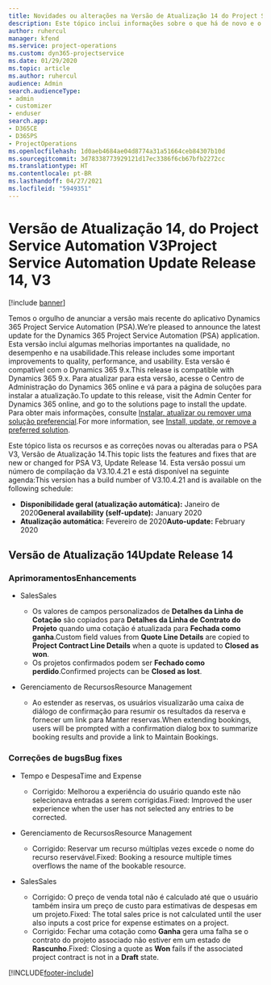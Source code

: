 ```yaml
---
title: Novidades ou alterações na Versão de Atualização 14 do Project Service Automation V3
description: Este tópico inclui informações sobre o que há de novo e o que foi alterado na Versão da Atualização 14 do Project Service Automation V3.
author: ruhercul
manager: kfend
ms.service: project-operations
ms.custom: dyn365-projectservice
ms.date: 01/29/2020
ms.topic: article
ms.author: ruhercul
audience: Admin
search.audienceType:
- admin
- customizer
- enduser
search.app:
- D365CE
- D365PS
- ProjectOperations
ms.openlocfilehash: 1d0aeb4684ae04d8774a31a51664ceb84307b10d
ms.sourcegitcommit: 3d78338773929121d17ec3386f6cb67bfb2272cc
ms.translationtype: HT
ms.contentlocale: pt-BR
ms.lasthandoff: 04/27/2021
ms.locfileid: "5949351"
---
```

# <a name="project-service-automation-update-release-14-v3"></a><span data-ttu-id="131b3-103">Versão de Atualização 14, do Project Service Automation V3</span><span class="sxs-lookup"><span data-stu-id="131b3-103">Project Service Automation Update Release 14, V3</span></span>

[!include [banner](../includes/psa-now-project-operations.md)]

<span data-ttu-id="131b3-104">Temos o orgulho de anunciar a versão mais recente do aplicativo Dynamics 365 Project Service Automation (PSA).</span><span class="sxs-lookup"><span data-stu-id="131b3-104">We’re pleased to announce the latest update for the Dynamics 365 Project Service Automation (PSA) application.</span></span> <span data-ttu-id="131b3-105">Esta versão inclui algumas melhorias importantes na qualidade, no desempenho e na usabilidade.</span><span class="sxs-lookup"><span data-stu-id="131b3-105">This release includes some important improvements to quality, performance, and usability.</span></span> <span data-ttu-id="131b3-106">Esta versão é compatível com o Dynamics 365 9.x.</span><span class="sxs-lookup"><span data-stu-id="131b3-106">This release is compatible with Dynamics 365 9.x.</span></span> <span data-ttu-id="131b3-107">Para atualizar para esta versão, acesse o Centro de Administração do Dynamics 365 online e vá para a página de soluções para instalar a atualização.</span><span class="sxs-lookup"><span data-stu-id="131b3-107">To update to this release, visit the Admin Center for Dynamics 365 online, and go to the solutions page to install the update.</span></span> <span data-ttu-id="131b3-108">Para obter mais informações, consulte [Instalar, atualizar ou remover uma solução preferencial](/power-platform/admin/install-remove-preferred-solution).</span><span class="sxs-lookup"><span data-stu-id="131b3-108">For more information, see [Install, update, or remove a preferred solution](/power-platform/admin/install-remove-preferred-solution).</span></span>

<span data-ttu-id="131b3-109">Este tópico lista os recursos e as correções novas ou alteradas para o PSA V3, Versão de Atualização 14.</span><span class="sxs-lookup"><span data-stu-id="131b3-109">This topic lists the features and fixes that are new or changed for PSA V3, Update Release 14.</span></span> <span data-ttu-id="131b3-110">Esta versão possui um número de compilação da V3.10.4.21 e está disponível na seguinte agenda:</span><span class="sxs-lookup"><span data-stu-id="131b3-110">This version has a build number of V3.10.4.21 and is available on the following schedule:</span></span>

- <span data-ttu-id="131b3-111">**Disponibilidade geral (atualização automática):** Janeiro de 2020</span><span class="sxs-lookup"><span data-stu-id="131b3-111">**General availability (self-update):** January 2020</span></span>
- <span data-ttu-id="131b3-112">**Atualização automática:** Fevereiro de 2020</span><span class="sxs-lookup"><span data-stu-id="131b3-112">**Auto-update:** February 2020</span></span>

## <a name="update-release-14"></a><span data-ttu-id="131b3-113">Versão de Atualização 14</span><span class="sxs-lookup"><span data-stu-id="131b3-113">Update Release 14</span></span>

### <a name="enhancements"></a><span data-ttu-id="131b3-114">Aprimoramentos</span><span class="sxs-lookup"><span data-stu-id="131b3-114">Enhancements</span></span>

- <span data-ttu-id="131b3-115">Sales</span><span class="sxs-lookup"><span data-stu-id="131b3-115">Sales</span></span>

     - <span data-ttu-id="131b3-116">Os valores de campos personalizados de **Detalhes da Linha de Cotação** são copiados para **Detalhes da Linha de Contrato do Projeto** quando uma cotação é atualizada para **Fechada como ganha**.</span><span class="sxs-lookup"><span data-stu-id="131b3-116">Custom field values from **Quote Line Details** are copied to **Project Contract Line Details** when a quote is updated to **Closed as won**.</span></span>
     - <span data-ttu-id="131b3-117">Os projetos confirmados podem ser **Fechado como perdido**.</span><span class="sxs-lookup"><span data-stu-id="131b3-117">Confirmed projects can be **Closed as lost**.</span></span>

- <span data-ttu-id="131b3-118">Gerenciamento de Recursos</span><span class="sxs-lookup"><span data-stu-id="131b3-118">Resource Management</span></span>

     - <span data-ttu-id="131b3-119">Ao estender as reservas, os usuários visualizarão uma caixa de diálogo de confirmação para resumir os resultados da reserva e fornecer um link para Manter reservas.</span><span class="sxs-lookup"><span data-stu-id="131b3-119">When extending bookings, users will be prompted with a confirmation dialog box to summarize booking results and provide a link to Maintain Bookings.</span></span>


### <a name="bug-fixes"></a><span data-ttu-id="131b3-120">Correções de bugs</span><span class="sxs-lookup"><span data-stu-id="131b3-120">Bug fixes</span></span>

- <span data-ttu-id="131b3-121">Tempo e Despesa</span><span class="sxs-lookup"><span data-stu-id="131b3-121">Time and Expense</span></span>

     - <span data-ttu-id="131b3-122">Corrigido: Melhorou a experiência do usuário quando este não selecionava entradas a serem corrigidas.</span><span class="sxs-lookup"><span data-stu-id="131b3-122">Fixed: Improved the user experience when the user has not selected any entries to be corrected.</span></span>

- <span data-ttu-id="131b3-123">Gerenciamento de Recursos</span><span class="sxs-lookup"><span data-stu-id="131b3-123">Resource Management</span></span>

     - <span data-ttu-id="131b3-124">Corrigido: Reservar um recurso múltiplas vezes excede o nome do recurso reservável.</span><span class="sxs-lookup"><span data-stu-id="131b3-124">Fixed: Booking a resource multiple times overflows the name of the bookable resource.</span></span>

- <span data-ttu-id="131b3-125">Sales</span><span class="sxs-lookup"><span data-stu-id="131b3-125">Sales</span></span>

     - <span data-ttu-id="131b3-126">Corrigido: O preço de venda total não é calculado até que o usuário também insira um preço de custo para estimativas de despesas em um projeto.</span><span class="sxs-lookup"><span data-stu-id="131b3-126">Fixed: The total sales price is not calculated until the user also inputs a cost price for expense estimates on a project.</span></span>
     - <span data-ttu-id="131b3-127">Corrigido: Fechar uma cotação como **Ganha** gera uma falha se o contrato do projeto associado não estiver em um estado de **Rascunho**.</span><span class="sxs-lookup"><span data-stu-id="131b3-127">Fixed: Closing a quote as **Won** fails if the associated project contract is not in a **Draft** state.</span></span>



[!INCLUDE[footer-include](../includes/footer-banner.md)]